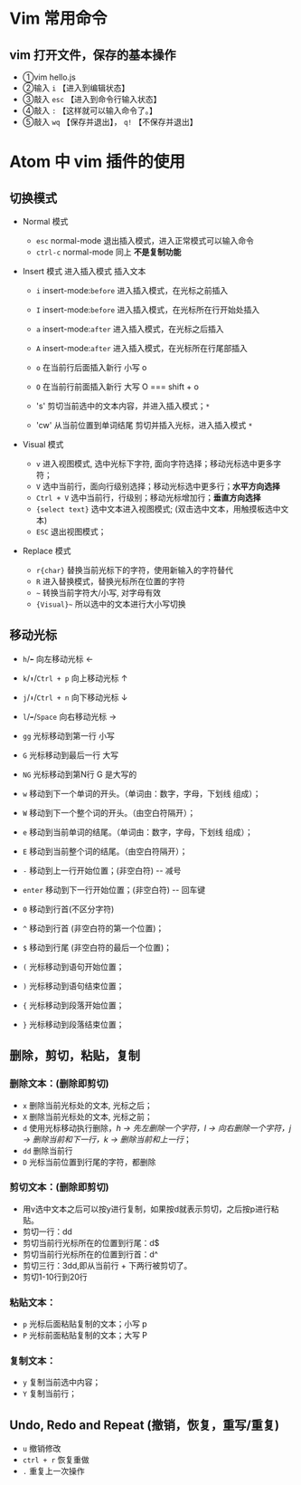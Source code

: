 # Vim 常用命令
## vim 打开文件，保存的基本操作
- ①vim hello.js  
- ②输入    `i` 【进入到编辑状态】  
- ③敲入    `esc` 【进入到命令行输入状态】  
- ④敲入    `:` 【这样就可以输入命令了。】  
- ⑤敲入    `wq` 【保存并退出】， `q!` 【不保存并退出】
#  Atom 中 vim 插件的使用
## 切换模式
- Normal 模式
  - `esc` normal-mode 退出插入模式，进入正常模式可以输入命令
  - `ctrl-c` normal-mode 同上 **不是复制功能**

- Insert 模式 进入插入模式 插入文本
  - `i`   insert-mode:`before`  进入插入模式，在光标之前插入
  - `I`   insert-mode:`before`  进入插入模式，在光标所在行开始处插入

  - `a`   insert-mode:`after`  进入插入模式，在光标之后插入
  - `A`   insert-mode:`after`  进入插入模式，在光标所在行尾部插入

  - `o` 在当前行后面插入新行 小写 o
  - `O` 在当前行前面插入新行 大写 O === shift + o

  - 's' 剪切当前选中的文本内容，并进入插入模式；`*`

  - 'cw' 从当前位置到单词结尾 剪切并插入光标，进入插入模式 `*`

- Visual 模式
  - `v` 进入视图模式, 选中光标下字符, 面向字符选择；移动光标选中更多字符；
  - `V` 选中当前行，面向行级别选择；移动光标选中更多行；**水平方向选择**
  - `Ctrl + V` 选中当前行，行级别；移动光标增加行；**垂直方向选择**
  - `{select text}` 选中文本进入视图模式; (双击选中文本，用触摸板选中文本)
  - `ESC` 退出视图模式；

- Replace 模式
  - `r{char}` 替换当前光标下的字符，使用新输入的字符替代
  - `R` 进入替换模式，替换光标所在位置的字符
  - `~` 转换当前字符大/小写, 对字母有效
  - `{Visual}~` 所以选中的文本进行大小写切换

## 移动光标
- `h`/`⬅️` 向左移动光标 ←
- `k`/`⬆️`/`Ctrl + p` 向上移动光标 ↑
- `j`/`⬇️`/`Ctrl + n` 向下移动光标 ↓
- `l`/`➡️`/`Space` 向右移动光标 →

- `gg` 光标移动到第一行 小写
- `G`  光标移动到最后一行 大写
- `NG` 光标移动到第N行  G 是大写的

- `w` 移动到下一个单词的开头。（单词由：数字，字母，下划线 组成）；
- `W` 移动到下一个整个词的开头。（由空白符隔开）；
- `e` 移动到当前单词的结尾。（单词由：数字，字母，下划线 组成）；
- `E` 移动到当前整个词的结尾。（由空白符隔开）；

- `-`     移动到上一行开始位置；(非空白符) -- 减号
- `enter` 移动到下一行开始位置；(非空白符) -- 回车键

- `0` 移动到行首(不区分字符)
- `^` 移动到行首 (非空白符的第一个位置)；
- `$` 移动到行尾 (非空白符的最后一个位置)；

- `(` 光标移动到语句开始位置；
- `)` 光标移动到语句结束位置；
- `{` 光标移动到段落开始位置；
- `}` 光标移动到段落结束位置；

## 删除，剪切，粘贴，复制
### 删除文本：(**删除即剪切**)
- `x` 删除当前光标处的文本, 光标之后；
- `X` 删除当前光标处的文本, 光标之前；
- `d` 使用光标移动执行删除，*h -> 先左删除一个字符，l -> 向右删除一个字符，j -> 删除当前和下一行，k -> 删除当前和上一行*；
- `dd` 删除当前行
- `D` 光标当前位置到行尾的字符，都删除

### 剪切文本：(删除即剪切)
- 用v选中文本之后可以按y进行复制，如果按d就表示剪切，之后按p进行粘贴。
- 剪切一行：dd
- 剪切当前行光标所在的位置到行尾：d$
- 剪切当前行光标所在的位置到行首：d^
- 剪切三行：3dd,即从当前行 + 下两行被剪切了。
- 剪切1-10行到20行

### 粘贴文本：
- `p` 光标后面粘贴复制的文本；小写 p
- `P` 光标前面粘贴复制的文本；大写 P

### 复制文本：
- `y` 复制当前选中内容；
- `Y` 复制当前行；

## Undo, Redo and Repeat (撤销，恢复，重写/重复)
- `u` 撤销修改
- `ctrl + r` 恢复重做
- `.` 重复上一次操作
